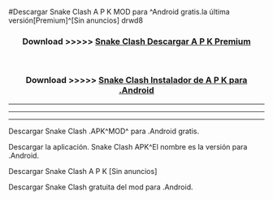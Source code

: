 #Descargar Snake Clash A P K MOD para ^Android gratis.la última versión[Premium]^[Sin anuncios] drwd8



<div align="center">
<h3>Download >>>>> <a href="https://es-web.web.app/?es= Snake Clash">Snake Clash Descargar A P K Premium</a></h3><br>

<h3>Download >>>>> <a href="https://es-web.web.app/?es= Snake Clash">Snake Clash Instalador de A P K para .Android</a></h3>
</div>


----------------------------------------------------------

----------------------------------------------------------

----------------------------------------------------------

Descargar Snake Clash .APK^MOD^ para .Android gratis.

Descargar la aplicación. Snake Clash APK^El nombre es la versión para .Android.

Descargar Snake Clash A P K [Sin anuncios]

Descargar Snake Clash gratuita del mod para .Android.